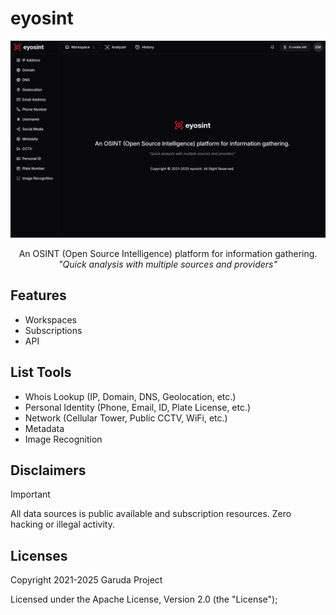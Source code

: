# eyosint

![](./screenshot.png)

<p align="center">
An OSINT (Open Source Intelligence) platform for information gathering.
<i>"Quick analysis with multiple sources and providers"</i>
</p>

## Features

- Workspaces
- Subscriptions
- API

## List Tools

- Whois Lookup (IP, Domain, DNS, Geolocation, etc.)
- Personal Identity (Phone, Email, ID, Plate License, etc.)
- Network (Cellular Tower, Public CCTV, WiFi, etc.)
- Metadata
- Image Recognition

## Disclaimers

> [!IMPORTANT]
> All data sources is public available and subscription resources. Zero hacking or illegal activity.

## Licenses

Copyright 2021-2025 Garuda Project

Licensed under the Apache License, Version 2.0 (the "License");

